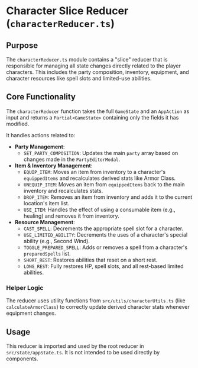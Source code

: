 
# Character Slice Reducer (`characterReducer.ts`)

## Purpose

The `characterReducer.ts` module contains a "slice" reducer that is responsible for managing all state changes directly related to the player characters. This includes the party composition, inventory, equipment, and character resources like spell slots and limited-use abilities.

## Core Functionality

The `characterReducer` function takes the full `GameState` and an `AppAction` as input and returns a `Partial<GameState>` containing only the fields it has modified.

It handles actions related to:
*   **Party Management**:
    *   `SET_PARTY_COMPOSITION`: Updates the main `party` array based on changes made in the `PartyEditorModal`.
*   **Item & Inventory Management**:
    *   `EQUIP_ITEM`: Moves an item from inventory to a character's `equippedItems` and recalculates derived stats like Armor Class.
    *   `UNEQUIP_ITEM`: Moves an item from `equippedItems` back to the main inventory and recalculates stats.
    *   `DROP_ITEM`: Removes an item from inventory and adds it to the current location's item list.
    *   `USE_ITEM`: Handles the effect of using a consumable item (e.g., healing) and removes it from inventory.
*   **Resource Management**:
    *   `CAST_SPELL`: Decrements the appropriate spell slot for a character.
    *   `USE_LIMITED_ABILITY`: Decrements the uses of a character's special ability (e.g., Second Wind).
    *   `TOGGLE_PREPARED_SPELL`: Adds or removes a spell from a character's `preparedSpells` list.
    *   `SHORT_REST`: Restores abilities that reset on a short rest.
    *   `LONG_REST`: Fully restores HP, spell slots, and all rest-based limited abilities.

### Helper Logic
The reducer uses utility functions from `src/utils/characterUtils.ts` (like `calculateArmorClass`) to correctly update derived character stats whenever equipment changes.

## Usage

This reducer is imported and used by the root reducer in `src/state/appState.ts`. It is not intended to be used directly by components.
